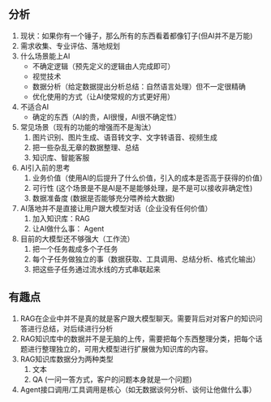 ## 分析
1. 现状：如果你有一个锤子，那么所有的东西看着都像钉子(但AI并不是万能)
2. 需求收集、专业评估、落地规划
3. 什么场景能上AI
   * 不确定逻辑（预先定义的逻辑由人完成即可）
   * 视觉技术
   * 数据分析（给定数据提出分析总结：自然语言处理）但不一定很精确
   * 优化使用的方式（让AI使常规的方式更好用）
4. 不适合AI
   * 确定的东西（AI的贵，AI很慢，AI很不确定性）
5. 常见场景（现有的功能的增强而不是淘汰）
   1. 图片识别、图片生成、语音转文字、文字转语音、视频生成
   2. 把一些杂乱无章的数据整理、总结
   3. 知识库、智能客服
6. AI引入前的思考
   1. 业务价值（使用AI的后提升了什么价值，引入的成本是否高于获得的价值）
   2. 可行性 (这个场景是不是AI是不是能够处理，是不是可以接收非确定性)
   3. 数据准备度 (数据是否能够充分喂养给大数据)
7. AI落地并不是直接让用户跟大模型对话（企业没有任何价值）
   1. 加入知识库：RAG
   2. 让AI做什么事： Agent
8. 目前的大模型还不够强大（工作流）
   1. 把一个任务裁成多个子任务
   2. 每个子任务做独立的事（数据获取、工具调用、总结分析、格式化输出）
   3. 把这些子任务通过流水线的方式串联起来



## 有趣点
1. RAG在企业中并不是真的就是客户跟大模型聊天。需要背后对对客户的知识问答进行总结，对后续进行分析
2. RAG知识库中的数据并不是无脑的上传，需要把每个东西整理分类，把每个话题进行整理独立的，可用大模型进行扩展做为知识库的内容。
3. RAG知识库数据分为两种类型
   1. 文本
   2. QA (一问一答方式，客户的问题本身就是一个问题)
4. Agent接口调用/工具调用是核心（如无数据谈何分析、谈何让他做什么事）